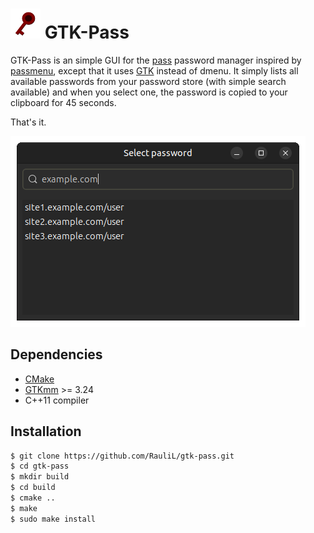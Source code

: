 # ![](icons/gtk-pass48.png) GTK-Pass

GTK-Pass is an simple GUI for the [pass] password manager inspired by
[passmenu], except that it uses [GTK] instead of dmenu. It simply lists
all available passwords from your password store (with simple search
available) and when you select one, the password is copied to your clipboard
for 45 seconds.

That's it.

[pass]: https://www.passwordstore.org/
[passmenu]: https://git.zx2c4.com/password-store/tree/contrib/dmenu/passmenu
[GTK]: https://gtk.org/

![Screenshot of GTK-Pass](screenshot.png)

## Dependencies

- [CMake](https://www.cmake.org)
- [GTKmm](https://gtkmm.org/en/index.html) >= 3.24
- C++11 compiler

## Installation

```bash
$ git clone https://github.com/RauliL/gtk-pass.git
$ cd gtk-pass
$ mkdir build
$ cd build
$ cmake ..
$ make
$ sudo make install
```

